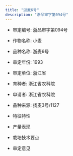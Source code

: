 ```yaml
---
title: "浙麦6号"
description: "浙品审字第094号"
---
```

* 审定编号:  浙品审字第094号

*  作物名称:  小麦

*  品种名称:  浙麦6号

*  审定年份:  1993

*  审定单位:  浙江省

* 育种者:  浙江省农科院

*  申请者:  浙江省农科院

*  品种来源:  扬麦3号/1127

*  特征特性


*  产量表现


*  栽培技术要点


*  审定意见

